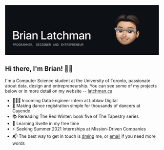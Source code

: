 <img src="https://github.com/latxh/latxh/blob/master/memoji_latxh.gif">

## Hi there, I'm Brian! 👋🏽

I'm a Computer Science student at the University of Toronto, passionate about data, design and entrepreneurship. You can see some of my projects below or in more detail on my website -- <a href="https://latchman.ca/" target="_blank">latchman.ca</a>

- 👨🏽‍💻 Incoming Data Engineer intern at Loblaw Digital
- 🔨 Making dance registration simple for thousands of dancers at Cayendo
- 📚 Rereading The Red Winter: book five of The Tapestry series
- 🌱 Learning Svelte in my free time
- ⚡ Seeking Summer 2021 Internships at Mission-Driven Companies
- 📬 The best way to get in touch is <a href="https://www.instagram.com/latxhman/" target="_blank">dming</a> me, or <a href="mailto:latxhman@gmail.com">email</a> if you need more words
